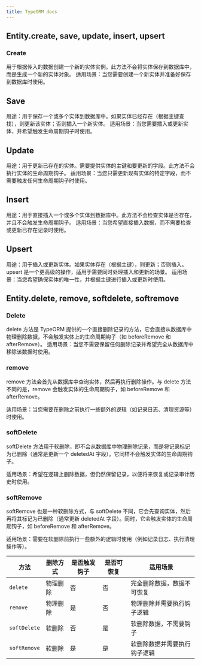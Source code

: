 ```yaml
---
title: TypeORM docs
---
```


## Entity.create, save, update, insert, upsert

### Create

用于根据传入的数据创建一个新的实体实例。此方法不会将实体保存到数据库中，而是生成一个新的实体对象。
适用场景：当您需要创建一个新实体并准备好保存到数据库时使用。

## Save

用途：用于保存一个或多个实体到数据库中。如果实体已经存在（根据主键查找），则更新该实体；否则插入一个新实体。
适用场景：当您需要插入或更新实体，并希望触发生命周期钩子时使用。

## Update

用途：用于更新已存在的实体。需要提供实体的主键和要更新的字段。此方法不会执行实体的生命周期钩子。
适用场景：当您只需更新现有实体的特定字段，而不需要触发任何生命周期钩子时使用。

## Insert

用途：用于直接插入一个或多个实体到数据库中。此方法不会检查实体是否存在，并且不会触发生命周期钩子。
适用场景：当您希望直接插入数据，而不需要检查或更新已存在记录时使用。

## Upsert

用途：用于插入或更新实体。如果实体存在（根据主键），则更新；否则插入。upsert 是一个更高级的操作，适用于需要同时处理插入和更新的场景。
适用场景：当您希望确保实体的唯一性，并根据主键进行插入或更新时使用。

## Entity.delete, remove, softdelete, softremove

### Delete

delete 方法是 TypeORM 提供的一个直接删除记录的方法，它会直接从数据库中物理删除数据，不会触发实体上的生命周期钩子（如 beforeRemove 和 afterRemove）。
适用场景：当您不需要保留任何删除记录并希望完全从数据库中移除该数据时使用。

### remove

remove 方法会首先从数据库中查询实体，然后再执行删除操作。与 delete 方法不同的是，remove 会触发实体的生命周期钩子，如 beforeRemove 和 afterRemove。

适用场景：当您需要在删除之前执行一些额外的逻辑（如记录日志、清理资源等）时使用。

### softDelete

softDelete 方法用于软删除，即不会从数据库中物理删除记录，而是将记录标记为已删除（通常是更新一个 deletedAt 字段）。它同样不会触发实体的生命周期钩子。

适用场景：希望在逻辑上删除数据，但仍然保留记录，以便将来恢复或记录审计历史时使用。

### softRemove

softRemove 也是一种软删除方式，与 softDelete 不同，它会先查询实体，然后再将其标记为已删除（通常更新 deletedAt 字段）。同时，它会触发实体的生命周期钩子，如 beforeRemove 和 afterRemove。

适用场景：需要在软删除前执行一些额外的逻辑时使用（例如记录日志、执行清理操作等）。

| 方法         | 删除方式 | 是否触发钩子 | 是否可恢复 | 适用场景                     |
| ------------ | -------- | ------------ | ---------- | ---------------------------- |
| `delete`     | 物理删除 | 否           | 否         | 完全删除数据，数据不可恢复   |
| `remove`     | 物理删除 | 是           | 否         | 物理删除并需要执行钩子逻辑   |
| `softDelete` | 软删除   | 否           | 是         | 软删除数据，不需要钩子       |
| `softRemove` | 软删除   | 是           | 是         | 软删除数据并需要执行钩子逻辑 |
